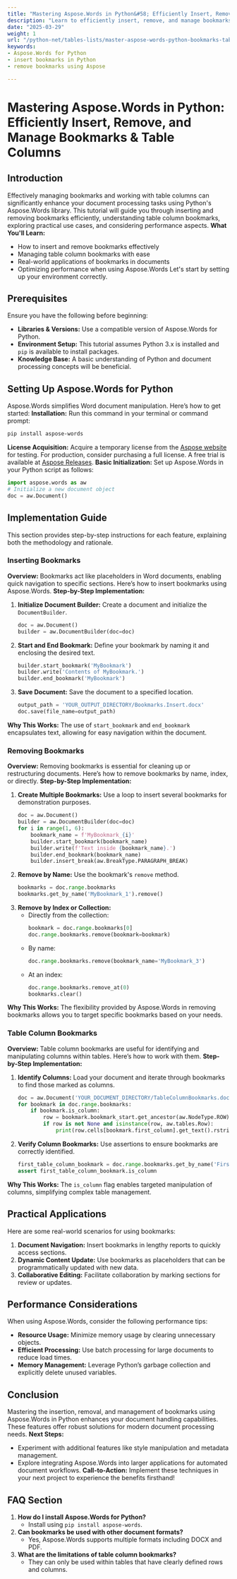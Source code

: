 ```yaml
---
title: "Mastering Aspose.Words in Python&#58; Efficiently Insert, Remove, and Manage Bookmarks & Table Columns"
description: "Learn to efficiently insert, remove, and manage bookmarks and table columns using Aspose.Words for Python. Enhance your document processing with practical examples and performance tips."
date: "2025-03-29"
weight: 1
url: "/python-net/tables-lists/master-aspose-words-python-bookmarks-table-columns/"
keywords:
- Aspose.Words for Python
- insert bookmarks in Python
- remove bookmarks using Aspose

---
```


# Mastering Aspose.Words in Python: Efficiently Insert, Remove, and Manage Bookmarks & Table Columns
## Introduction
Effectively managing bookmarks and working with table columns can significantly enhance your document processing tasks using Python's Aspose.Words library. This tutorial will guide you through inserting and removing bookmarks efficiently, understanding table column bookmarks, exploring practical use cases, and considering performance aspects.
**What You'll Learn:**
- How to insert and remove bookmarks effectively
- Managing table column bookmarks with ease
- Real-world applications of bookmarks in documents
- Optimizing performance when using Aspose.Words
Let's start by setting up your environment correctly.
## Prerequisites
Ensure you have the following before beginning:
- **Libraries & Versions:** Use a compatible version of Aspose.Words for Python.
- **Environment Setup:** This tutorial assumes Python 3.x is installed and `pip` is available to install packages.
- **Knowledge Base:** A basic understanding of Python and document processing concepts will be beneficial.
## Setting Up Aspose.Words for Python
Aspose.Words simplifies Word document manipulation. Here’s how to get started:
**Installation:**
Run this command in your terminal or command prompt:
```bash
pip install aspose-words
```
**License Acquisition:**
Acquire a temporary license from the [Aspose website](https://purchase.aspose.com/temporary-license/) for testing. For production, consider purchasing a full license. A free trial is available at [Aspose Releases](https://releases.aspose.com/words/python/).
**Basic Initialization:**
Set up Aspose.Words in your Python script as follows:
```python
import aspose.words as aw
# Initialize a new document object
doc = aw.Document()
```
## Implementation Guide
This section provides step-by-step instructions for each feature, explaining both the methodology and rationale.
### Inserting Bookmarks
**Overview:**
Bookmarks act like placeholders in Word documents, enabling quick navigation to specific sections. Here’s how to insert bookmarks using Aspose.Words.
**Step-by-Step Implementation:**
1. **Initialize Document Builder:** Create a document and initialize the `DocumentBuilder`.
   ```python
   doc = aw.Document()
   builder = aw.DocumentBuilder(doc=doc)
   ```
2. **Start and End Bookmark:** Define your bookmark by naming it and enclosing the desired text.
   ```python
   builder.start_bookmark('MyBookmark')
   builder.write('Contents of MyBookmark.')
   builder.end_bookmark('MyBookmark')
   ```
3. **Save Document:** Save the document to a specified location.
   ```python
   output_path = 'YOUR_OUTPUT_DIRECTORY/Bookmarks.Insert.docx'
   doc.save(file_name=output_path)
   ```
**Why This Works:**
The use of `start_bookmark` and `end_bookmark` encapsulates text, allowing for easy navigation within the document.
### Removing Bookmarks
**Overview:**
Removing bookmarks is essential for cleaning up or restructuring documents. Here’s how to remove bookmarks by name, index, or directly.
**Step-by-Step Implementation:**
1. **Create Multiple Bookmarks:** Use a loop to insert several bookmarks for demonstration purposes.
   ```python
   doc = aw.Document()
   builder = aw.DocumentBuilder(doc=doc)
   for i in range(1, 6):
       bookmark_name = f'MyBookmark_{i}'
       builder.start_bookmark(bookmark_name)
       builder.write(f'Text inside {bookmark_name}.')
       builder.end_bookmark(bookmark_name)
       builder.insert_break(aw.BreakType.PARAGRAPH_BREAK)
   ```
2. **Remove by Name:** Use the bookmark's `remove` method.
   ```python
   bookmarks = doc.range.bookmarks
   bookmarks.get_by_name('MyBookmark_1').remove()
   ```
3. **Remove by Index or Collection:**
   - Directly from the collection:
     ```python
     bookmark = doc.range.bookmarks[0]
     doc.range.bookmarks.remove(bookmark=bookmark)
     ```
   - By name:
     ```python
     doc.range.bookmarks.remove(bookmark_name='MyBookmark_3')
     ```
   - At an index:
     ```python
     doc.range.bookmarks.remove_at(0)
     bookmarks.clear()
     ```
**Why This Works:**
The flexibility provided by Aspose.Words in removing bookmarks allows you to target specific bookmarks based on your needs.
### Table Column Bookmarks
**Overview:**
Table column bookmarks are useful for identifying and manipulating columns within tables. Here’s how to work with them.
**Step-by-Step Implementation:**
1. **Identify Columns:** Load your document and iterate through bookmarks to find those marked as columns.
   ```python
   doc = aw.Document('YOUR_DOCUMENT_DIRECTORY/TableColumnBookmarks.docx')
   for bookmark in doc.range.bookmarks:
       if bookmark.is_column:
           row = bookmark.bookmark_start.get_ancestor(aw.NodeType.ROW)
           if row is not None and isinstance(row, aw.tables.Row):
               print(row.cells[bookmark.first_column].get_text().rstrip(aw.ControlChar.CELL_CHAR))
   ```
2. **Verify Column Bookmarks:** Use assertions to ensure bookmarks are correctly identified.
   ```python
   first_table_column_bookmark = doc.range.bookmarks.get_by_name('FirstTableColumnBookmark')
   assert first_table_column_bookmark.is_column
   ```
**Why This Works:**
The `is_column` flag enables targeted manipulation of columns, simplifying complex table management.
## Practical Applications
Here are some real-world scenarios for using bookmarks:
1. **Document Navigation:** Insert bookmarks in lengthy reports to quickly access sections.
2. **Dynamic Content Update:** Use bookmarks as placeholders that can be programmatically updated with new data.
3. **Collaborative Editing:** Facilitate collaboration by marking sections for review or updates.
## Performance Considerations
When using Aspose.Words, consider the following performance tips:
- **Resource Usage:** Minimize memory usage by clearing unnecessary objects.
- **Efficient Processing:** Use batch processing for large documents to reduce load times.
- **Memory Management:** Leverage Python’s garbage collection and explicitly delete unused variables.
## Conclusion
Mastering the insertion, removal, and management of bookmarks using Aspose.Words in Python enhances your document handling capabilities. These features offer robust solutions for modern document processing needs.
**Next Steps:**
- Experiment with additional features like style manipulation and metadata management.
- Explore integrating Aspose.Words into larger applications for automated document workflows.
**Call-to-Action:** Implement these techniques in your next project to experience the benefits firsthand!
## FAQ Section
1. **How do I install Aspose.Words for Python?**
   - Install using `pip install aspose-words`.
2. **Can bookmarks be used with other document formats?**
   - Yes, Aspose.Words supports multiple formats including DOCX and PDF.
3. **What are the limitations of table column bookmarks?**
   - They can only be used within tables that have clearly defined rows and columns.